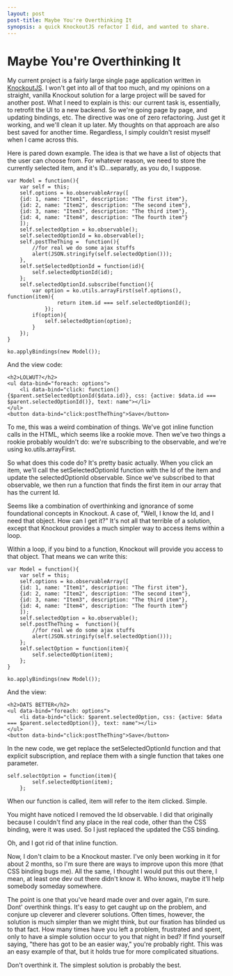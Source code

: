 ```yaml
---
layout: post
post-title: Maybe You're Overthinking It
synopsis: a quick KnockoutJS refactor I did, and wanted to share.
---
```


# Maybe You're Overthinking It

My current project is a fairly large single page application written in [KnockoutJS]("http://knockoutjs.com"). I won't get into all of that too much, and my opinions on a straight, vanilla Knockout solution for a large project will be saved for another post. What I need to explain is this: our current task is, essentially, to retrofit the UI to a new backend. So we're going page by page, and updating bindings, etc. The directive was one of zero refactoring. Just get it working, and we'll clean it up later. My thoughts on that approach are also best saved for another time. Regardless, I simply couldn't resist myself when I came across this.

Here is pared down example. The idea is that we have a list of objects that the user can choose from. For whatever reason, we need to store the currently selected item, and it's ID...separatly, as you do, I suppose.

	var Model = function(){
	    var self = this;
	    self.options = ko.observableArray([
	    {id: 1, name: "Item1", description: "The first item"},
	    {id: 2, name: "Item2", description: "The second item"},
	    {id: 3, name: "Item3", description: "The third item"},
	    {id: 4, name: "Item4", description: "The fourth item"}
	    ]);
	    self.selectedOption = ko.observable();
	    self.selectedOptionId = ko.observable();
	    self.postTheThing =  function(){
	        //for real we do some ajax stuffs
	        alert(JSON.stringify(self.selectedOption()));
	    },
	    self.setSelectedOptionId = function(id){
	        self.selectedOptionId(id);
	    };
	    self.selectedOptionId.subscribe(function(){
	        var option = ko.utils.arrayFirst(self.options(), function(item){
	                return item.id === self.selectedOptionId();
	            });
	        if(option){
	            self.selectedOption(option);
	        }
	    });
	}

	ko.applyBindings(new Model());

And the view code:

	<h2>LOLWUT?</h2>
	<ul data-bind="foreach: options">
	    <li data-bind="click: function(){$parent.setSelectedOptionId($data.id)}, css: {active: $data.id === $parent.selectedOptionId()}, text: name"></li>
	</ul>
	<button data-bind="click:postTheThing">Save</button>

To me, this was a weird combination of things. We've got inline function calls in the HTML, which seems like a rookie move. Then we've two things a rookie probably wouldn't do: we're subscribing to the observable, and we're using ko.utils.arrayFirst. 

So what does this code do? It's pretty basic actually. When you click an item, we'll call the setSelectedOptionId function with the Id of the item and update the selectedOptionId observable. Since we've subscribed to that observable, we then run a function that finds the first item in our array that has the current Id.

Seems like a combination of overthinking and ignorance of some foundational concepts in Knockout. A case of, "Well, I know the Id, and I need that object. How can I get it?" It's not all that terrible of a solution, except that Knockout provides a much simpler way to access items within a loop.

Within a loop, if you bind to a function, Knockout will provide you access to that object. That means we can write this:

	var Model = function(){
	    var self = this;
	    self.options = ko.observableArray([
	    {id: 1, name: "Item1", description: "The first item"},
	    {id: 2, name: "Item2", description: "The second item"},
	    {id: 3, name: "Item3", description: "The third item"},
	    {id: 4, name: "Item4", description: "The fourth item"}
	    ]);
	    self.selectedOption = ko.observable();    
	    self.postTheThing =  function(){
	        //for real we do some ajax stuffs
	        alert(JSON.stringify(self.selectedOption()));
	    };
	    self.selectOption = function(item){
	        self.selectedOption(item);
	    };
	}

	ko.applyBindings(new Model());

And the view:

	<h2>DATS BETTER</h2>
	<ul data-bind="foreach: options">
	    <li data-bind="click: $parent.selectedOption, css: {active: $data === $parent.selectedOption()}, text: name"></li>
	</ul>
	<button data-bind="click:postTheThing">Save</button>

In the new code, we get replace the setSelectedOptionId function and that explicit subscription, and replace them with a single function that takes one parameter.
	
	self.selectOption = function(item){
	        self.selectedOption(item);
	    };

When our function is called, item will refer to the item clicked. Simple.

You might have noticed I removed the Id observable. I did that originally because I couldn't find any place in the real code, other than the CSS binding, were it was used. So I just replaced the updated the CSS binding.

Oh, and I got rid of that inline function.

Now, I don't claim to be a Knockout master. I've only been working in it for about 2 months, so I'm sure there are ways to improve upon this more (that CSS binding bugs me). All the same, I thought I would put this out there, I mean, at least one dev out there didn't know it. Who knows, maybe it'll help somebody someday somewhere.

The point is one that you've heard made over and over again, I'm sure. Dont' overthink things. It's easy to get caught up on the problem, and conjure up cleverer and cleverer solutions. Often times, however, the solution is much simpler than we might think, but our fixation has blinded us to that fact. How many times have you left a problem, frustrated and spent, only to have a simple solution occur to you that night in bed? If find yourself saying, "there has got to be an easier way," you're probably right. This was an easy example of that, but it holds true for more complicated situations.

Don't overthink it. The simplest solution is probably the best. 